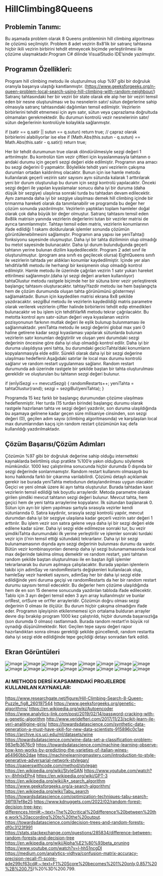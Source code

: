 # HillClimbing8Queens
## Problemin Tanımı:
   Bu aşamada problem olarak 8 Queens probleminin hill climbing algoritması ile çözümü seçilmiştir. Problem 8 adet vezirin 8x8’lik bir satranç tahtasına hiçbir ikili vezirin birbirini tehdit etmeyecek biçimde yerleştirilmesi ile çözüme ulaşmaktadır.Program C# dilinde VisualStudio IDE’sinde yazılmıştır.
   
## Programın Özellikleri:
Program hill climbing metodu ile oluşturulmuş olup %97 gibi bir doğruluk oranıyla başarıya ulaştığı kanıtlanmıştır. (https://www.geeksforgeeks.org/n-queen-problem-local-search-using-hill-climbing-with-random-neighbour/) Satranç tahtasındaki her bir veziri bir state olarak ele alıp her bir veziri temsil eden bir nesne oluşturulması ve bu nesnelerin satır/ sütun değerlerine sahip olmasıyla satranç tahtasındaki dağılımları temsil edilmiştir. Vezirlerin birbirlerini tehdit etmemesi için aynı satır, sütun veya çaprazlama doğrultuda olmamaları gerekmektedir. Bu durumun kontrolü vezir nesnelerinin satır/ sütun değerlerinin kontrolüyle kolaylıkla sağlanmıştır.

if (satir == q.satir || sutun == q.sutun)
                    return true;
                //  çapraz olarak birbirlerini alabiliyorlar ise
 else if (Math.Abs(this.sutun - q.sutun) == Math.Abs(this.satir - q.satir)) 
                    return true;
                    
Her bir tehdit durumunun true olarak döndürülmesiyle sezgi değeri 1 arttırılmıştır. Bu kontrolün tüm vezir çiftleri için kıyaslanmasıyla tahtanın o andaki durumu için geçerli sezgi değeri elde edilmiştir. Programın ana amacı bu sezgi değerini 0 yapmaktır. Böylelikle tehdit yani vezirlerin çakışma durumları ortadan kaldırılmış olacaktır. Bunun için ise hamle metodu kullanılarak geçerli vezirin satır sayısını aynı sütunda kalarak 1 arttırılarak yeni bir durum oluşturulup bu durum için sezgi kontrolü yapılacaktır. Önceki sezgi değeri ile yapılan kıyaslamalar sonucu daha iyi bir duruma (daha düşük bir sezgiye) ulaşılırsa sonraki turda bu tahtadan devam edilecektir. Aynı zamanda daha iyi bir sezgiye ulaşılması demek hill climbing içinde bir tırmanma hareketi olarak da tanımlanabilir ve programda bu değer her çözüm sonunda yazdırılmıştır. Vezirlerin yaptıkları toplam hamleler doğal olarak çok daha büyük bir değer olmuştur. Satranç tahtasını temsil eden 8x8lik matrisin yanında vezirlerin değerlerini tutan bir vezirler matrisi de ayrıca tanımlanmıştır. Tahtayı temsil eden matris, vezirlerin konumlarının ifade edildiği 1 rakamı doldurularak işlemler sonunda çözümün görüntülenebilmesini sağlamıştır. Programın ana yapısı ise yeniTahta() fonksiyonu sayesinde oluşmuştur. Daha iyi bir tahta diziliminin olup olmadığı bu metot sayesinde bulunacaktır. Daha iyi durum bulunduğunda geçerli tahtanın yerine bulunan dizilim kaydedilecektir. Program 2 adet sınıf ile oluşturulmuştur. (program ana sınıfı es geçilecek olursa) EightQueens sınıfı ile vezirlerin tahtada yer aldıkları konumlar kaydedilmiştir. İçinde yer alan tehditVarMi metodu ile herhangi bir kesişmenin olup olmadığı kontrol edilmiştir. Hamle metodu ile üzerinde çağrılan vezirin 1 satır yukarı hareket ettirilmesi sağlanmıştır.(daha iyi sezgi değeri ararken kullanılıyor) tahtaOlustur metodu rastgele biçimde her bir sütuna birer vezir yerleştirerek başlangıç tahtasını oluşturacaktır. tahtayiYazdir metodu ise hem başlangıçta hem de çözüm durumunda oluşan tahta görünümünü göstermeyi sağlamaktadır. Bunun için kaydedilen matrisi ekrana 8x8 şekilde yazdıracaktır. sezgiBul metodu ile vezirlerin kaydedildiği matris parametre olarak verilerek vezirlerin çiftler halinde birbirlerini tehdit edip etmedikleri bulunacaktır ve bu işlem için tehditVarMi metodu tekrar çağrılacaktır. Bu metotta kontrol aynı satır-sütun değeri veya kıyaslanan vezirin pozisyonunun farkının mutlak değeri ile eşlik bulunup bulunmaması ile sağlanmaktadır. yeniTahta metodu ile sezgi değerini global max yani 0 haline getirene kadar sezgi kıyaslaması yapılarak sütunlarda bulunan vezirlerin satır konumları değiştirilir ve oluşan yeni durumdaki sezgi değerinin öncesine göre daha iyi olup olmadığı kontrol edilir. Daha iyi bir duruma ulaşıldıysa yeni tahta, bu durumdaki geciciTahta’daki konumların kopyalanmasıyla elde edilir. Sürekli olarak daha iyi bir sezgi değerine ulaşılması hedeflenir.Aşağıdaki satırlar ile local max durumu kontrolü sağlanır ve random restart uygulanması sağlanır. Random restart durumunda adı üzerinde rastgele bir şekilde baştan bir tahta oluşturulması gereklidir ve oluşturulan bu tahtanın sezgi değeri bulunur.

if (enİyiSezgi == mevcutSezgi)
            {
                randomRestarts++;
                yeniTahta = tahtaOlustur(rand);
                sezgi = sezgiBul(yeniTahta);
            }
            
Programda 15 kez farklı bir başlangıç durumundan çözüme ulaşılması hedeflenmiştir. Her turda (15 turdan birinde) başlangıç durumu olarak rastgele hazırlanan tahta ve sezgi değeri yazdırılır, son duruma ulaşıldığında bu aşamaya gelinene kadar geçen süre milisaniye cinsinden, son sezgi değeri (0), geçilen adım sayısı (climbing algoritmasında) ve karşılaşılan local max durumlarından kaçış için random restart çözümünün kaç defa kullanıldığı yazdırılmaktadır.

## Çözüm Başarısı/Çözüm Adımları
Çözümün %97 gibi bir doğruluk değerine sahip olduğu internetteki kaynaklarda belirtilmiş olup pratikte %100’e yakın olduğunu söylemek mümkündür. 1000 kez çalıştırılma sonucunda hiçbir durumda 0 dışında bir sezgi değerinde sonlanmamıştır. Random restart kullanımı olmasaydı bu konu hakkında farklı bir çıkarıma varılabilirdi. Çözümü detaylı açıklamak gerekir ise burada yeniTahta metodunun detaylandırılması uygun olacaktır:
Geçici ve yeni olmak üzere iki ayrı tahta oluşturulur. Burada tahtadan kasıt vezirlerin temsil edildiği tek boyutlu arraylerdir. Metoda parametre olarak girilen şimdiki mevcut tahtanın sezgi değeri bulunur. Mevcut tahta, hem geçici hem de yeni tahta arraylerine kopyalanır. İlk sütundan başlanarak 0. Sütun için ayrı bir işlem yapılması şartıyla sırasıyla vezirler kendi sütunlarında 0. Satıra kaydırılır, sırasıyla sezgi kontrolü yapılır, mevcut durumdan daha iyi bir sezgiye ulaşılana kadar geçerli vezirin satır değeri 1 arttırılır. Bu işlem vezir son satıra gelene veya daha iyi bir sezgi değeri elde edilene kadar sürer. Daha iyi sezgi elde edilmezse sonraki tur, bu vezir şimdikiTahta durumundaki ilk yerine yerleştirilir ve işlemler sonraki turdaki vezir için (i’nin temsil ettiği sütundaki) tekrarlanır. Daha iyi bir sezgi bulunamamasının dışında aynı sezgi değerinin bulunması durumu da vardır. Bütün vezir kombinasyonları denenip daha iyi sezgi bulunamamasında local max değerinde takılma olmuş demektir ve random restart, yani tahtanın random şekilde baştan oluşturulması ile en baştan ilgili işlemler tekrarlanarak bu durum aşılmaya çalışılacaktır. Burada yapılan işlemlerin takibi için adimSay ve randomRestarts değişkenleri kullanılacak olup, hamleSay vezir hareketi sayısını, adimSay her bir daha iyi sezgi elde edildiğinde yeni duruma geçişi ve randomRestarts da her bir random restart durumu sayısını temsil edecektir. Bu değerler hem çözüme ulaşıldığında hem de en son 15 deneme sonucunda yazdırılan tabloda ifade edilecektir. Tablo için 3 ayrı değeri temsil eden 3 ayrı array kullanılmıştır ve bunlar ortRest, ortSure ve ortYer arrayleridir. Çözümün doğru olması sezgi değerinin 0 olması ile ölçülür. Bu durum hiçbir çakışma olmadığını ifade eder. Programın işleyişinin etkilenmemesi için ortalama bulduran arrayler devre dışı bırakılıp program 1000 kez çalıştırıldı, hiçbir durumda başarısızlığa (son durumda 0 olması) rastlanmadı. Burada random restart’ın büyük rol oynadığı düşünülmektedir. Not: Geçilen tepe sayısı değeri rapor hazırlandıktan sonra olması gerektiği şekilde güncellendi, random restartta daha iyi sezgi elde edildiğinde tepe geçildiği detayı sonradan fark edildi.

## Ekran Görüntüleri
![image](https://user-images.githubusercontent.com/55255756/229647237-cfada21e-5db7-43ed-a190-3c90d5787434.png)
![image](https://user-images.githubusercontent.com/55255756/229647258-52f6f6eb-59f6-42a0-b8ce-afb0deb36fc8.png)
![image](https://user-images.githubusercontent.com/55255756/229647266-48e32a29-8d89-47df-8534-a538c348a07e.png)
![image](https://user-images.githubusercontent.com/55255756/229647284-c80a0129-a438-483f-8257-6df307aa8602.png)
![image](https://user-images.githubusercontent.com/55255756/229647291-2534ee74-9ab0-4f85-a225-3faa3a999a7e.png)
![image](https://user-images.githubusercontent.com/55255756/229647298-078ebc9e-ca38-4d28-afa5-b350be355cdc.png)
![image](https://user-images.githubusercontent.com/55255756/229647304-93448d6d-18c9-483b-833c-3ed4820dd9f1.png)
![image](https://user-images.githubusercontent.com/55255756/229647312-b1d23bb8-9bac-49f2-a934-664120ea1d97.png)
![image](https://user-images.githubusercontent.com/55255756/229647320-249441e2-b190-406d-8cab-b8923eaf8449.png)
![image](https://user-images.githubusercontent.com/55255756/229647328-f4c90dda-7994-4667-bab0-92a75d3f9854.png)
![image](https://user-images.githubusercontent.com/55255756/229647336-9052e5c8-52ec-41b7-87d0-673b2afebb80.png)
![image](https://user-images.githubusercontent.com/55255756/229647347-9bb7d692-feb8-4633-a191-fbc747114c72.png)
![image](https://user-images.githubusercontent.com/55255756/229647367-20de58ee-2a6d-4af8-843f-e27cae5a82c3.png)
![image](https://user-images.githubusercontent.com/55255756/229647381-7895f291-520a-4d06-b6aa-248bfadacf3e.png)
![image](https://user-images.githubusercontent.com/55255756/229647393-41027e3e-183a-4053-ad25-0c006b9ce646.png)
![image](https://user-images.githubusercontent.com/55255756/229647398-1e9dcbcc-e37f-438e-882b-07d4e6711507.png)



### AI METHODS DERSİ KAPSAMINDAKİ PROJELERDE KULLANILAN KAYNAKLAR:

https://www.researchgate.net/figure/Hill-Climbing-Search-8-Queen-Puzzle_fig8_260197544
https://www.geeksforgeeks.org/genetic-algorithms/
https://en.wikipedia.org/wiki/Autoencoder
https://www.analytics-link.com/post/2019/02/14/password-cracking-with-a-genetic-algorithm
http://www.veridefteri.com/2017/11/23/scikit-learn-ile-veri-analitigine-giris/
https://towardsdatascience.com/synthetic-data-generation-a-must-have-skill-for-new-data-scientists-915896c0c1ae
https://archive.ics.uci.edu/ml/datasets/wine
https://towardsdatascience.com/wine-data-set-a-classification-problem-983efb3676c9
https://towardsdatascience.com/machine-learning-observe-how-knn-works-by-predicting-the-varieties-of-italian-wines-a64960bb2dae
https://machinelearningmastery.com/introduction-to-style-generative-adversarial-network-stylegan/
https://paperswithcode.com/method/stylegan
https://en.wikipedia.org/wiki/StyleGAN
https://www.youtube.com/watch?v=-8hfnlxEPn4
https://en.wikipedia.org/wiki/GPT-3
https://en.wikipedia.org/wiki/A*_search_algorithm
https://www.geeksforgeeks.org/a-search-algorithm/
https://en.wikipedia.org/wiki/Tabu_search
https://towardsdatascience.com/optimization-techniques-tabu-search-36f197ef8e25
https://www.kdnuggets.com/2022/02/random-forest-decision-tree-key-differences.html#:~:text=The%20critical%20difference%20between%20the,work%20according%20to%20the%20output.
https://towardsdatascience.com/decision-trees-and-random-forests-df0c3123f991
https://stats.stackexchange.com/questions/285834/difference-between-random-forests-and-decision-tree
https://en.wikipedia.org/wiki/Alpha%E2%80%93beta_pruning
https://www.youtube.com/watch?v=l-hh51ncgDI
https://medium.com/analytics-vidhya/confusion-matrix-accuracy-precision-recall-f1-score-ade299cf63cd#:~:text=F1%20Score%20becomes%201%20only,0.857%20%2B%200.75)%20%3D%200.799.


